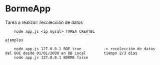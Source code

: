 ﻿# BormeApp

Tarea a realizar:
	recolección de datos

		node app.js <ip mysql> TAREA CREATBL

	ejemplos
		
		node app.js 127.0.0.1 BOE true			-> recolección de datos del BOE desde 01/01/2000 en DB Local		tiempo 2/3 dias
		node app.js 127.0.0.1 BORME false


